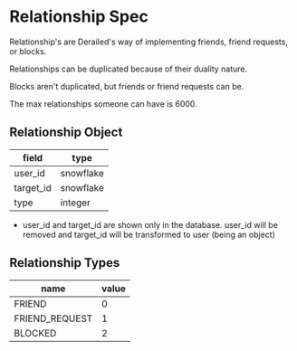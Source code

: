 # Relationship Spec
Relationship's are Derailed's way of implementing friends, friend requests, or blocks.

Relationships can be duplicated because of their duality nature.

Blocks aren't duplicated, but friends or friend requests can be.

The max relationships someone can have is 6000.

## Relationship Object

| field     | type      |
| --------- | --------- |
| user_id   | snowflake |
| target_id | snowflake |
| type      | integer   |

* user_id and target_id are shown only in the database. user_id will be removed and target_id will be transformed to user (being an object)

## Relationship Types

| name              | value |
| ----------------- | ----- |
| FRIEND            | 0     |
| FRIEND_REQUEST    | 1     |
| BLOCKED           | 2     |

